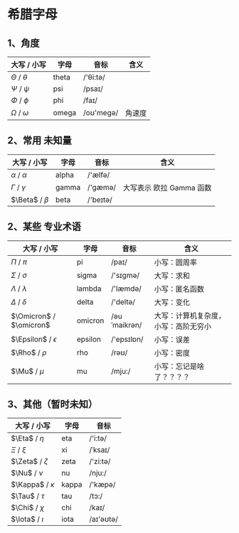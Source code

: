 # 希腊字母

## 1、角度

|大写 / 小写|字母|音标|含义|
|--|--|--|--|
|$\Theta$ / $\theta$|theta|/'θi:tə/|
|$\Psi$ / $\psi$|psi|/psaɪ/|
|$\Phi$ / $\phi$|phi|/faɪ/|
|$\Omega$ / $\omega$|omega|/oʊ'meɡə/|角速度|

## 2、常用 未知量

|大写 / 小写|字母|音标|含义|
|--|--|--|--|
|$\alpha$ / $\alpha$|alpha|/'ælfə/||
|$\Gamma$ / $\gamma$|gamma|/'gæmə/|大写表示 欧拉 Gamma 函数|
|$\Beta$ / $\beta$|beta|/'beɪtə/||

## 2、某些 专业术语

|大写 / 小写|字母|音标|含义|
|--|--|--|--|
|$\Pi$ / $\pi$|pi|/paɪ/|小写：圆周率|
|$\Sigma$ / $\sigma$|sigma|/'sɪɡmə/|大写：求和|
|$\Lambda$ / $\lambda$|lambda|/'læmdə/|小写：匿名函数|
|$\Delta$ / $\delta$|delta|/'deltə/|大写：变化|
|$\Omicron$ / $\omicron$|omicron|/əuˈmaikrən/|大写：计算机复杂度，小写：高阶无穷小|
|$\Epsilon$ / $\epsilon$|epsilon|/'epsɪlɒn/|小写：误差|
|$\Rho$ / $\rho$|rho|/rəʊ/|小写：密度|
|$\Mu$ / $\mu$|mu|/mju:/|小写：忘记是啥了？？？？|

## 3、其他（暂时未知）

|大写 / 小写|字母|音标|
|--|--|--|
|$\Eta$ / $\eta$|eta|/'i:tə/|
|$\Xi$ / $\xi$|xi|/ˈksaɪ/|
|$\Zeta$ / $\zeta$|zeta|/'zi:tə/|
|$\Nu$ / $\nu$|nu|/nju:/|
|$\Kappa$ / $\kappa$|kappa|/'kæpə/|
|$\Tau$ / $\tau$|tau|/tɔ:/|
|$\Chi$ / $\chi$|chi|/kaɪ/|
|$\Iota$ / $\iota$|iota|/aɪ'əʊtə/|

